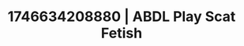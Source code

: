 ---
categories:
- Wet lips
- AI-generated
- Cosplay
- Pleasure activism
- ASMR
- Flirty smirk
- Erotic close-up
- After dark play
image: /assets/images/1746634208880.jpg
layout: post
seo:
  description: Featured content with artistic Scat Fetish, ABDL Play. HD images available.
  keywords: Scat Fetish, ABDL Play
  og_image: /assets/images/1746634208880.jpg
  schema_type: VisualArtwork
tags:
- ABDL Play
- Scat Fetish
- '#1746634208880'
title: 1746634208880 | ABDL Play Scat Fetish
---